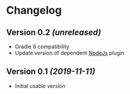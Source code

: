 Changelog
=========

Version 0.2 *(unreleased)*
----------------------------

* Gradle 6 compatibility
* Update version of dependent [NodeJs](https://github.com/node-gradle/gradle-node-plugin/blob/master/docs/node.md) plugin

Version 0.1 *(2019-11-11)*
--------------------------

* Initial usable version